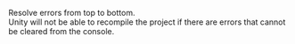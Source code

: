 Resolve errors from top to bottom.  
Unity will not be able to recompile the project if there are errors that cannot be cleared from the console.  